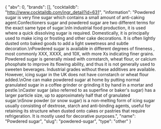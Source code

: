 {
    "abv": 0,
    "brands": [],
    "cocktaildb": "http://www.cocktaildb.com/ingr_detail?id=631",
    "information": "Powdered sugar is very fine sugar which contains a small amount of anti-caking agent.Confectioners sugar and powdered sugar are two different terms for the exact same type of sugar.\nIn industrial food production, it is used where a quick dissolving sugar is required. Domestically, it is principally used to make icing or frosting and other cake decorations. It is often lightly dusted onto baked goods to add a light sweetness and subtle decoration.\nPowdered sugar is available in different degrees of fineness , most commonly XXX, XXXX, and 10X, with more Xs indicating finer grains. Powdered sugar is generally mixed with cornstarch, wheat flour, or calcium phosphate to improve its flowing ability, and thus it is not generally used to sweeten beverages. Industrial grades without these additives are available. However, icing sugar in the UK does not have cornstarch or wheat flour added.\nOne can make powdered sugar at home by putting normal granulated sugar in a coffee grinder or grinding it by hand in a mortar and pestle.\nCaster sugar (also referred to as superfine or baker's sugar) has a larger particle size, up to approximately half that of granulated sugar.\nSnow powder (or snow sugar) is a non-melting form of icing sugar usually consisting of dextrose, starch and anti-binding agents, useful for retaining its structure when dusted onto cakes or pastries that require refrigeration. It is mostly used for decorative purposes.",
    "name": "Powdered sugar",
    "slug": "powdered-sugar",
    "type": "other"
}
